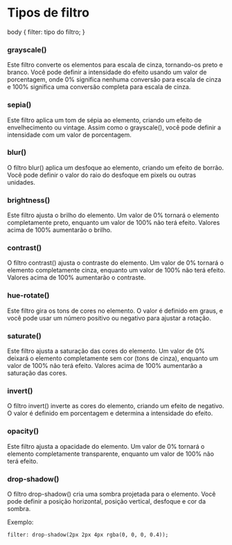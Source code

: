# Tipos de filtro

body {
filter: tipo do filtro;
}

### grayscale()

Este filtro converte os elementos para escala de cinza, tornando-os preto e branco. Você pode definir a intensidade do efeito usando um valor de porcentagem, onde 0% significa nenhuma conversão para escala de cinza e 100% significa uma conversão completa para escala de cinza.

### sepia()

Este filtro aplica um tom de sépia ao elemento, criando um efeito de envelhecimento ou vintage. Assim como o grayscale(), você pode definir a intensidade com um valor de porcentagem.

### blur()

O filtro blur() aplica um desfoque ao elemento, criando um efeito de borrão. Você pode definir o valor do raio do desfoque em pixels ou outras unidades.

### brightness()

Este filtro ajusta o brilho do elemento. Um valor de 0% tornará o elemento completamente preto, enquanto um valor de 100% não terá efeito. Valores acima de 100% aumentarão o brilho.

### contrast()

O filtro contrast() ajusta o contraste do elemento. Um valor de 0% tornará o elemento completamente cinza, enquanto um valor de 100% não terá efeito. Valores acima de 100% aumentarão o contraste.

### hue-rotate()

Este filtro gira os tons de cores no elemento. O valor é definido em graus, e você pode usar um número positivo ou negativo para ajustar a rotação.

### saturate()

Este filtro ajusta a saturação das cores do elemento. Um valor de 0% deixará o elemento completamente sem cor (tons de cinza), enquanto um valor de 100% não terá efeito. Valores acima de 100% aumentarão a saturação das cores.

### invert()

O filtro invert() inverte as cores do elemento, criando um efeito de negativo. O valor é definido em porcentagem e determina a intensidade do efeito.

### opacity()

Este filtro ajusta a opacidade do elemento. Um valor de 0% tornará o elemento completamente transparente, enquanto um valor de 100% não terá efeito.

### drop-shadow()

O filtro drop-shadow() cria uma sombra projetada para o elemento. Você pode definir a posição horizontal, posição vertical, desfoque e cor da sombra.

Exemplo:

    filter: drop-shadow(2px 2px 4px rgba(0, 0, 0, 0.4));
